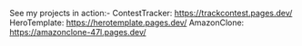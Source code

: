 See my projects in action:-
ContestTracker: https://trackcontest.pages.dev/
HeroTemplate: https://herotemplate.pages.dev/
AmazonClone: https://amazonclone-47l.pages.dev/
